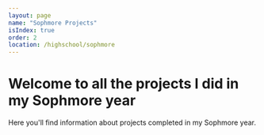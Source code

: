 ```yaml
---
layout: page
name: "Sophmore Projects"
isIndex: true
order: 2
location: /highschool/sophmore
---
```

# Welcome to all the projects I did in my Sophmore year

Here you'll find information about projects completed in my Sophmore year.
